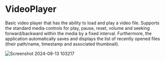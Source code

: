 # VideoPlayer

Basic video player that has the ability to load and play a video file. Supports the standard media controls for play, pause, reset, volume and seeking forward/backward within the media by a fixed interval. Furthermore, the application automatically saves and displays the list of recently opened files (their path/name, timestamp and associated thumbnail).

![Screenshot 2024-08-13 103217](https://github.com/user-attachments/assets/9a1b5239-ddd3-428c-9407-1f4826a6e52c)
